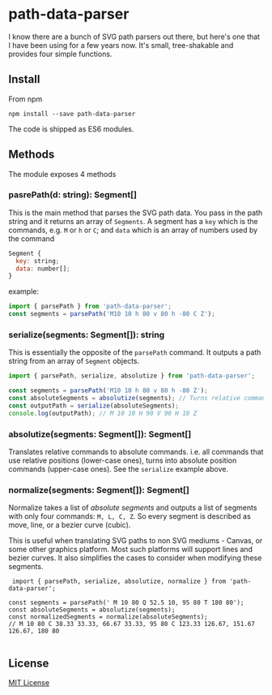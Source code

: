 # path-data-parser

I know there are a bunch of SVG path parsers out there, but here's one that I have been using for a few years now. It's small, tree-shakable and provides four simple functions.

## Install

From npm

```
npm install --save path-data-parser
```

The code is shipped as ES6 modules. 

## Methods

The module exposes 4 methods

### pasrePath(d: string): Segment[]

This is the main method that parses the SVG path data. You pass in the path string and it returns an array of `Segments`. A segment has a `key` which is the commands, e.g. `M` or `h` or `C`; and `data` which is an array of numbers used by the command

```javascript
Segment {
  key: string;
  data: number[];
}
```

example:

```javascript
import { parsePath } from 'path-data-parser';
const segments = parsePath('M10 10 h 80 v 80 h -80 C Z');
```

### serialize(segments: Segment[]): string

This is essentially the opposite of the `parsePath` command. It outputs a path string from an array of `Segment` objects.

```javascript
import { parsePath, serialize, absolutize } from 'path-data-parser';

const segments = parsePath('M10 10 h 80 v 80 h -80 Z');
const absoluteSegments = absolutize(segments); // Turns relative commands to absolute
const outputPath = serialize(absoluteSegments);
console.log(outputPath); // M 10 10 H 90 V 90 H 10 Z
```

### absolutize(segments: Segment[]): Segment[]

Translates relative commands to absolute commands. i.e. all commands that use relative positions (lower-case ones), turns into absolute position commands (upper-case ones).
See the `serialize` example above. 

### normalize(segments: Segment[]): Segment[]

Normalize takes a list of _absolute segments_ and outputs a list of segments with only four commands: `M, L, C, Z`. So every segment is described as move, line, or a bezier curve (cubic). 

This is useful when translating SVG paths to non SVG mediums - Canvas, or some other graphics platform. Most such platforms will support lines and bezier curves. It also simplifies the cases to consider when modifying these segments.

```javavscript
 import { parsePath, serialize, absolutize, normalize } from 'path-data-parser';
 
const segments = parsePath(' M 10 80 Q 52.5 10, 95 80 T 180 80');
const absoluteSegments = absolutize(segments);
const normalizedSegments = normalize(absoluteSegments);
// M 10 80 C 38.33 33.33, 66.67 33.33, 95 80 C 123.33 126.67, 151.67 126.67, 180 80
 
```

## License
[MIT License](https://github.com/pshihn/path-data-parser/blob/master/LICENSE)
